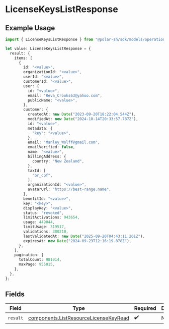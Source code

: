 # LicenseKeysListResponse

## Example Usage

```typescript
import { LicenseKeysListResponse } from "@polar-sh/sdk/models/operations/licensekeyslist.js";

let value: LicenseKeysListResponse = {
  result: {
    items: [
      {
        id: "<value>",
        organizationId: "<value>",
        userId: "<value>",
        customerId: "<value>",
        user: {
          id: "<value>",
          email: "Reva_Crooks63@yahoo.com",
          publicName: "<value>",
        },
        customer: {
          createdAt: new Date("2023-09-20T18:22:04.544Z"),
          modifiedAt: new Date("2024-10-14T20:33:57.787Z"),
          id: "<value>",
          metadata: {
            "key": "<value>",
          },
          email: "Manley_Wolff@gmail.com",
          emailVerified: false,
          name: "<value>",
          billingAddress: {
            country: "New Zealand",
          },
          taxId: [
            "br_cpf",
          ],
          organizationId: "<value>",
          avatarUrl: "https://best-range.name",
        },
        benefitId: "<value>",
        key: "<key>",
        displayKey: "<value>",
        status: "revoked",
        limitActivations: 943654,
        usage: 449044,
        limitUsage: 319517,
        validations: 380210,
        lastValidatedAt: new Date("2025-09-20T04:43:11.261Z"),
        expiresAt: new Date("2024-09-23T12:16:19.878Z"),
      },
    ],
    pagination: {
      totalCount: 981014,
      maxPage: 955015,
    },
  },
};
```

## Fields

| Field                                                                                          | Type                                                                                           | Required                                                                                       | Description                                                                                    |
| ---------------------------------------------------------------------------------------------- | ---------------------------------------------------------------------------------------------- | ---------------------------------------------------------------------------------------------- | ---------------------------------------------------------------------------------------------- |
| `result`                                                                                       | [components.ListResourceLicenseKeyRead](../../models/components/listresourcelicensekeyread.md) | :heavy_check_mark:                                                                             | N/A                                                                                            |